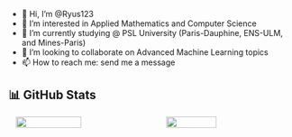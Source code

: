 - 👋 Hi, I’m @Ryus123  
- 👀 I’m interested in Applied Mathematics and Computer Science  
- 🌱 I’m currently studying @ PSL University (Paris-Dauphine, ENS-ULM, and Mines-Paris)  
- 💞️ I’m looking to collaborate on Advanced Machine Learning topics  
- 📫 How to reach me: send me a message  

## 📊 GitHub Stats  
<div style="display: flex; justify-content: space-around;">
  <img src="https://github-readme-stats.vercel.app/api?username=Ryus123&show_icons=true&theme=radical" width="48%" />
  <img src="https://github-readme-stats.vercel.app/api/top-langs/?username=Ryus123&layout=compact&theme=radical" width="42%" />
</div>

<!---
Ryus123/Ryus123 is a ✨ special ✨ repository because its `README.md` (this file) appears on your GitHub profile.
You can click the Preview link to take a look at your changes.
--->
